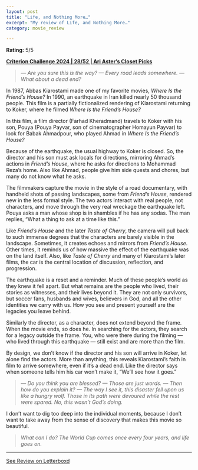 ```yaml
---
layout: post
title: "Life, and Nothing More…"
excerpt: "My review of Life, and Nothing More…"
category: movie_review

---
```


**Rating:** 5/5

<b><a href="https://boxd.it/qWjuA/detail" rel="nofollow">Criterion Challenge 2024 | 28/52 | Ari Aster’s Closet Picks</a></b>

<blockquote><i>— Are you sure this is the way?
— Every road leads somewhere.
— What about a dead end?</i></blockquote>In 1987, Abbas Kiarostami made one of my favorite movies, <i>Where Is the Friend’s House?</i> In 1990, an earthquake in Iran killed nearly 50 thousand people. This film is a partially fictionalized rendering of Kiarostami returning to Koker, where he filmed <i>Where Is the Friend’s House?</i>

In this film, a film director (Farhad Kheradmand) travels to Koker with his son, Pouya (Pouya Payvar, son of cinematographer Homayun Payvar) to look for Babak Ahmadpour, who played Ahmad in <i>Where Is the Friend’s House?</i>

Because of the earthquake, the usual highway to Koker is closed. So, the director and his son must ask locals for directions, mirroring Ahmad’s actions in <i>Friend’s House</i>, where he asks for directions to Mohammad Reza’s home. Also like Ahmad, people give him side quests and chores, but many do not know what he asks.

The filmmakers capture the movie in the style of a road documentary, with handheld shots of passing landscapes, some from <i>Friend’s House</i>, rendered new in the less formal style. The two actors interact with real people, not characters, and move through the very real wreckage the earthquake left. Pouya asks a man whose shop is in shambles if he has any sodas. The man replies, “What a thing to ask at a time like this.”

Like <i>Friend’s House</i> and the later <i>Taste of Cherry</i>, the camera will pull back to such immense degrees that the characters are barely visible in the landscape. Sometimes, it creates echoes and mirrors from <i>Friend’s House</i>. Other times, it reminds us of how massive the effect of the earthquake was on the land itself. Also, like <i>Taste of Cherry</i> and many of Kiarostami’s later films, the car is the central location of discussion, reflection, and progression.

The earthquake is a reset and a reminder. Much of these people’s world as they knew it fell apart. But what remains are the people who lived, their stories as witnesses, and their lives beyond it. They are not only survivors, but soccer fans, husbands and wives, believers in God, and all the other identities we carry with us. How you see and present yourself are the legacies you leave behind.

Similarly the director, as a character, does not extend beyond the frame. When the movie ends, so does he. In searching for the actors, they search for a legacy outside the frame. You, who were there during the filming — who lived through this earthquake — still exist and are more than the film.

By design, we don’t know if the director and his son will arrive in Koker, let alone find the actors. More than anything, this reveals Kiarostami’s faith in film to arrive somewhere, even if it’s a dead end. Like the director says when someone tells him his car won’t make it, “We’ll see how it goes.”


<blockquote><i>— Do you think you are blessed?
— Those are just words.
— Then how do you explain it?
— The way I see it, this disaster fell upon us like a hungry wolf. Those in its path were devoured while the rest were spared. No, this wasn’t God’s doing.</i></blockquote>I don’t want to dig too deep into the individual moments, because I don’t want to take away from the sense of discovery that makes this movie so beautiful.


<blockquote><i>What can I do? The World Cup comes once every four years, and life goes on.</i></blockquote>

<hr>

[See Review on Letterboxd](https://boxd.it/6QJ7kt)
